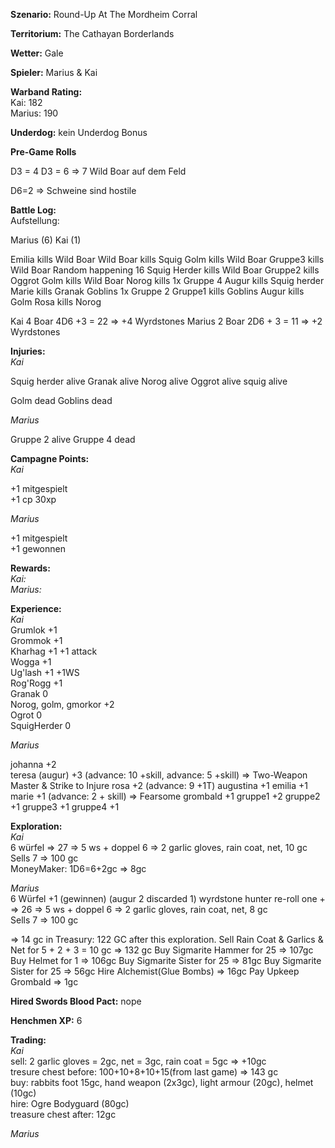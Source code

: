 **Szenario:** Round-Up At The Mordheim Corral

**Territorium:** The Cathayan Borderlands

**Wetter:** Gale

**Spieler:** Marius & Kai

**Warband Rating:**  
Kai: 182  
Marius: 190


**Underdog:** kein Underdog Bonus   

**Pre-Game Rolls**  

D3 = 4
D3 = 6
=> 7 Wild Boar auf dem Feld

D6=2 => Schweine sind hostile

**Battle Log:**  
Aufstellung: 

Marius (6)
Kai (1)

Emilia kills Wild Boar
Wild Boar kills Squig
Golm kills Wild Boar
Gruppe3 kills Wild Boar
Random happening 16
Squig Herder kills Wild Boar
Gruppe2 kills Oggrot
Golm kills Wild Boar
Norog kills 1x Gruppe 4
Augur kills Squig herder
Marie kills Granak
Goblins 1x Gruppe 2
Gruppe1 kills Goblins
Augur kills Golm
Rosa kills Norog

Kai 4 Boar 4D6 +3 = 22 => +4 Wyrdstones
Marius 2 Boar 2D6 + 3 = 11 => +2 Wyrdstones


**Injuries:**  
*Kai*  

Squig herder alive
Granak alive
Norog alive
Oggrot alive
squig alive

Golm dead
Goblins dead

*Marius*  

Gruppe 2 alive
Gruppe 4 dead

**Campagne Points:**  
*Kai*   

+1 mitgespielt  
+1 cp 30xp

*Marius*  

+1 mitgespielt  
+1 gewonnen  

**Rewards:**  
*Kai:*  
*Marius:*  


**Experience:**  
*Kai*  
Grumlok +1  
Grommok +1  
Kharhag +1 +1 attack  
Wogga +1  
Ug'lash +1 +1WS  
Rog'Rogg +1  
Granak 0  
Norog, golm, gmorkor +2  
Ogrot 0  
SquigHerder 0  
 
*Marius*  

johanna +2  
teresa (augur) +3 (advance: 10 +skill, advance: 5 +skill) => Two-Weapon Master & Strike to Injure
rosa +2 (advance: 9 +1T)
augustina +1
emilia +1
marie +1 (advance: 2 + skill) => Fearsome
grombald +1
gruppe1 +2
gruppe2 +1
gruppe3 +1
gruppe4 +1 

**Exploration:**  
*Kai*  
6 würfel => 27 => 5 ws + doppel 6 => 2 garlic gloves, rain coat, net, 10 gc  
Sells 7 => 100 gc  
MoneyMaker: 1D6=6+2gc => 8gc

*Marius*  
6 Würfel +1 (gewinnen) (augur 2 discarded 1) wyrdstone hunter re-roll one + => 26 => 5 ws + doppel 6 => 2 garlic gloves, rain coat, net, 8 gc  
Sells 7 => 100 gc  

=> 14 gc in Treasury: 122 GC after this exploration. 
Sell Rain Coat & Garlics & Net for 5 + 2 + 3 = 10 gc => 132 gc
Buy Sigmarite Hammer for 25 => 107gc
Buy Helmet for 1 => 106gc
Buy Sigmarite Sister for 25 => 81gc
Buy Sigmarite Sister for 25 => 56gc
Hire Alchemist(Glue Bombs) => 16gc
Pay Upkeep Grombald => 1gc


**Hired Swords Blood Pact:**
nope 

**Henchmen XP:**
6  

**Trading:**  
*Kai*  
sell: 2 garlic gloves = 2gc, net = 3gc, rain coat = 5gc => +10gc  
tresure chest before: 100+10+8+10+15(from last game) => 143 gc  
buy: rabbits foot 15gc, hand weapon (2x3gc), light armour (20gc), helmet (10gc)  
hire: Ogre Bodyguard (80gc)  
treasure chest after: 12gc  
  
*Marius*  


